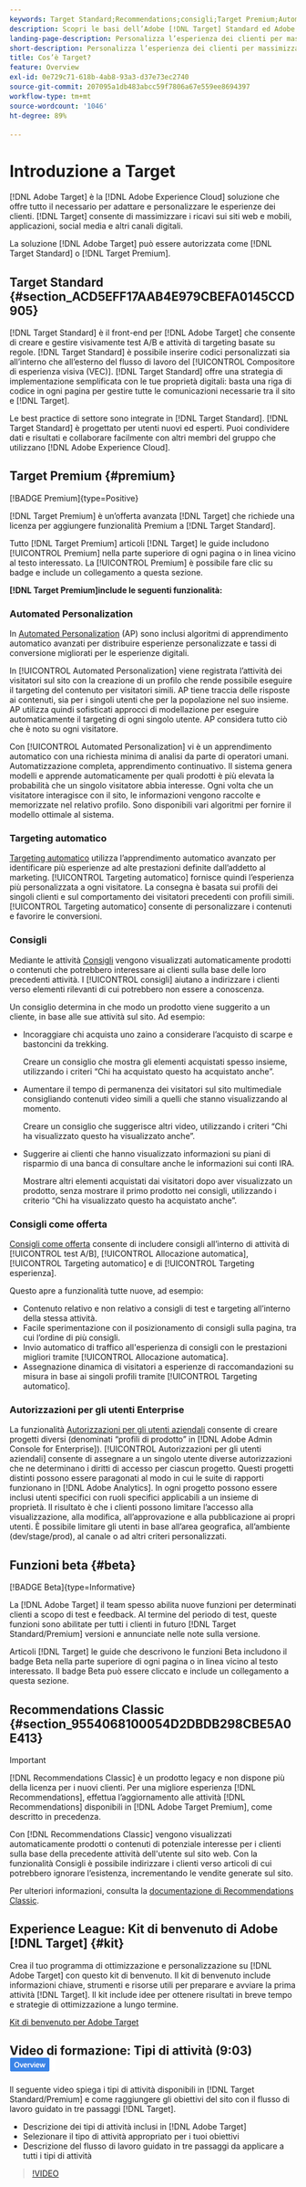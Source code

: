 ```yaml
---
keywords: Target Standard;Recommendations;consigli;Target Premium;Automated Personalization;personalizzazione automatizzata;targeting automatico;auto-targeting;autorizzazioni;cos’è adobe target;
description: Scopri le basi dell’Adobe [!DNL Target] Standard ed Adobe [!DNL Target] Premium. [!DNL Target] Premium include funzionalità avanzate non disponibili nel prodotto Standard.
landing-page-description: Personalizza l’esperienza dei clienti per massimizzare le entrate tramite siti web, app mobili, social media e altri canali digitali.
short-description: Personalizza l’esperienza dei clienti per massimizzare le entrate tramite siti web, app mobili, social media e altri canali digitali.
title: Cos’è Target?
feature: Overview
exl-id: 0e729c71-618b-4ab8-93a3-d37e73ec2740
source-git-commit: 207095a1db483abcc59f7806a67e559ee8694397
workflow-type: tm+mt
source-wordcount: '1046'
ht-degree: 89%

---
```


# Introduzione a Target

[!DNL Adobe Target] è la [!DNL Adobe Experience Cloud] soluzione che offre tutto il necessario per adattare e personalizzare le esperienze dei clienti. [!DNL Target] consente di massimizzare i ricavi sui siti web e mobili, applicazioni, social media e altri canali digitali.

La soluzione [!DNL Adobe Target] può essere autorizzata come [!DNL Target Standard] o [!DNL Target Premium].

## Target Standard {#section_ACD5EFF17AAB4E979CBEFA0145CCD905}

[!DNL Target Standard] è il front-end per [!DNL Adobe Target] che consente di creare e gestire visivamente test A/B e attività di targeting basate su regole. [!DNL Target Standard] è possibile inserire codici personalizzati sia all’interno che all’esterno del flusso di lavoro del [!UICONTROL Compositore di esperienza visiva (VEC)]. [!DNL Target Standard] offre una strategia di implementazione semplificata con le tue proprietà digitali: basta una riga di codice in ogni pagina per gestire tutte le comunicazioni necessarie tra il sito e [!DNL Target].

Le best practice di settore sono integrate in [!DNL Target Standard]. [!DNL Target Standard] è progettato per utenti nuovi ed esperti. Puoi condividere dati e risultati e collaborare facilmente con altri membri del gruppo che utilizzano [!DNL Adobe Experience Cloud].

## Target Premium {#premium}

[!BADGE Premium]{type=Positive}

[!DNL Target Premium] è un’offerta avanzata [!DNL Target] che richiede una licenza per aggiungere funzionalità Premium a [!DNL Target Standard].

Tutto [!DNL Target Premium] articoli [!DNL Target] le guide includono [!UICONTROL Premium] nella parte superiore di ogni pagina o in linea vicino al testo interessato. La [!UICONTROL Premium] è possibile fare clic su badge e include un collegamento a questa sezione.

**[!DNL Target Premium]include le seguenti funzionalità:**

### Automated Personalization

In [Automated Personalization](/help/main/c-activities/t-automated-personalization/automated-personalization.md#task_8AAF837796D74CF893CA2F88BA1491C9) (AP) sono inclusi algoritmi di apprendimento automatico avanzati per distribuire esperienze personalizzate e tassi di conversione migliorati per le esperienze digitali.

In [!UICONTROL Automated Personalization] viene registrata l’attività dei visitatori sul sito con la creazione di un profilo che rende possibile eseguire il targeting del contenuto per visitatori simili. AP tiene traccia delle risposte ai contenuti, sia per i singoli utenti che per la popolazione nel suo insieme. AP utilizza quindi sofisticati approcci di modellazione per eseguire automaticamente il targeting di ogni singolo utente. AP considera tutto ciò che è noto su ogni visitatore.

Con [!UICONTROL Automated Personalization] vi è un apprendimento automatico con una richiesta minima di analisi da parte di operatori umani. Automatizzazione completa, apprendimento continuativo. Il sistema genera modelli e apprende automaticamente per quali prodotti è più elevata la probabilità che un singolo visitatore abbia interesse. Ogni volta che un visitatore interagisce con il sito, le informazioni vengono raccolte e memorizzate nel relativo profilo. Sono disponibili vari algoritmi per fornire il modello ottimale al sistema.

### Targeting automatico

[Targeting automatico](/help/main/c-activities/auto-target/auto-target-to-optimize.md) utilizza l’apprendimento automatico avanzato per identificare più esperienze ad alte prestazioni definite dall’addetto al marketing. [!UICONTROL Targeting automatico] fornisce quindi l’esperienza più personalizzata a ogni visitatore. La consegna è basata sui profili dei singoli clienti e sul comportamento dei visitatori precedenti con profili simili. [!UICONTROL Targeting automatico] consente di personalizzare i contenuti e favorire le conversioni.

### Consigli

Mediante le attività [Consigli](/help/main/c-recommendations/recommendations.md#concept_7556C8A4543942F2A77B13A29339C0C0) vengono visualizzati automaticamente prodotti o contenuti che potrebbero interessare ai clienti sulla base delle loro precedenti attività. I [!UICONTROL consigli] aiutano a indirizzare i clienti verso elementi rilevanti di cui potrebbero non essere a conoscenza.

Un consiglio determina in che modo un prodotto viene suggerito a un cliente, in base alle sue attività sul sito. Ad esempio:

* Incoraggiare chi acquista uno zaino a considerare l’acquisto di scarpe e bastoncini da trekking.

   Creare un consiglio che mostra gli elementi acquistati spesso insieme, utilizzando i criteri “Chi ha acquistato questo ha acquistato anche”.

* Aumentare il tempo di permanenza dei visitatori sul sito multimediale consigliando contenuti video simili a quelli che stanno visualizzando al momento.

   Creare un consiglio che suggerisce altri video, utilizzando i criteri “Chi ha visualizzato questo ha visualizzato anche”.

* Suggerire ai clienti che hanno visualizzato informazioni su piani di risparmio di una banca di consultare anche le informazioni sui conti IRA.

   Mostrare altri elementi acquistati dai visitatori dopo aver visualizzato un prodotto, senza mostrare il primo prodotto nei consigli, utilizzando i criterio “Chi ha visualizzato questo ha acquistato anche”.

### Consigli come offerta

[Consigli come offerta](/help/main/c-recommendations/recommendations-as-an-offer.md) consente di includere consigli all’interno di attività di [!UICONTROL test A/B], [!UICONTROL Allocazione automatica], [!UICONTROL Targeting automatico] e di [!UICONTROL Targeting esperienza].

Questo apre a funzionalità tutte nuove, ad esempio:

* Contenuto relativo e non relativo a consigli di test e targeting all’interno della stessa attività.
* Facile sperimentazione con il posizionamento di consigli sulla pagina, tra cui l’ordine di più consigli.
* Invio automatico di traffico all&#39;esperienza di consigli con le prestazioni migliori tramite [!UICONTROL Allocazione automatica].
* Assegnazione dinamica di visitatori a esperienze di raccomandazioni su misura in base ai singoli profili tramite [!UICONTROL Targeting automatico].

### Autorizzazioni per gli utenti Enterprise

La funzionalità [Autorizzazioni per gli utenti aziendali](/help/main/administrating-target/c-user-management/property-channel/property-channel.md#concept_E396B16FA2024ADBA27BC056138F9838) consente di creare progetti diversi (denominati “profili di prodotto” in [!DNL Adobe Admin Console for Enterprise]). [!UICONTROL Autorizzazioni per gli utenti aziendali] consente di assegnare a un singolo utente diverse autorizzazioni che ne determinano i diritti di accesso per ciascun progetto. Questi progetti distinti possono essere paragonati al modo in cui le suite di rapporti funzionano in [!DNL Adobe Analytics]. In ogni progetto possono essere inclusi utenti specifici con ruoli specifici applicabili a un insieme di proprietà. Il risultato è che i clienti possono limitare l’accesso alla visualizzazione, alla modifica, all’approvazione e alla pubblicazione ai propri utenti. È possibile limitare gli utenti in base all’area geografica, all’ambiente (dev/stage/prod), al canale o ad altri criteri personalizzati.

## Funzioni beta {#beta}

[!BADGE Beta]{type=Informative}

La [!DNL Adobe Target] il team spesso abilita nuove funzioni per determinati clienti a scopo di test e feedback. Al termine del periodo di test, queste funzioni sono abilitate per tutti i clienti in futuro [!DNL Target Standard/Premium] versioni e annunciate nelle note sulla versione.

Articoli [!DNL Target] le guide che descrivono le funzioni Beta includono il badge Beta nella parte superiore di ogni pagina o in linea vicino al testo interessato. Il badge Beta può essere cliccato e include un collegamento a questa sezione.

## Recommendations Classic {#section_9554068100054D2DBDB298CBE5A0E413}

>[!IMPORTANT]
>
>[!DNL Recommendations Classic] è un prodotto legacy e non dispone più della licenza per i nuovi clienti. Per una migliore esperienza [!DNL Recommendations], effettua l’aggiornamento alle attività [!DNL Recommendations] disponibili in [!DNL Adobe Target Premium], come descritto in precedenza.

Con [!DNL Recommendations Classic] vengono visualizzati automaticamente prodotti o contenuti di potenziale interesse per i clienti sulla base della precedente attività dell&#39;utente sul sito web. Con la funzionalità Consigli è possibile indirizzare i clienti verso articoli di cui potrebbero ignorare l’esistenza, incrementando le vendite generate sul sito.

Per ulteriori informazioni, consulta la [documentazione di Recommendations Classic](/help/main/assets/adobe-recommendations-classic.pdf).

## Experience League: Kit di benvenuto di Adobe [!DNL Target]  {#kit}

Crea il tuo programma di ottimizzazione e personalizzazione su [!DNL Adobe Target] con questo kit di benvenuto. Il kit di benvenuto include informazioni chiave, strumenti e risorse utili per preparare e avviare la prima attività [!DNL Target]. Il kit include idee per ottenere risultati in breve tempo e strategie di ottimizzazione a lungo termine.

[Kit di benvenuto per Adobe Target](https://expleague.azureedge.net/pdf/Adobe-Target-Welcome-Kit.pdf)

## Video di formazione: Tipi di attività (9:03) ![Badge panoramica](/help/main/assets/overview.png)

Il seguente video spiega i tipi di attività disponibili in [!DNL Target Standard/Premium] e come raggiungere gli obiettivi del sito con il flusso di lavoro guidato in tre passaggi [!DNL Target].

* Descrizione dei tipi di attività inclusi in [!DNL Adobe Target]
* Selezionare il tipo di attività appropriato per i tuoi obiettivi
* Descrizione del flusso di lavoro guidato in tre passaggi da applicare a tutti i tipi di attività

>[!VIDEO](https://video.tv.adobe.com/v/17386)
